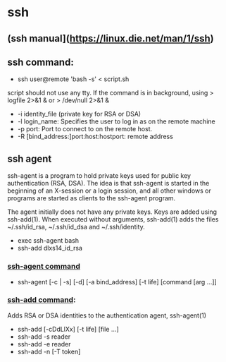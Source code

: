 # ssh 

## (ssh manual](https://linux.die.net/man/1/ssh) 

## ssh command:   
- ssh user@remote 'bash -s' < script.sh

script should not use any tty. If the command is in background, using  > logfile 2>&1 &  or  > /dev/null 2>&1 &

- -i identity_file  (private key for RSA or DSA)
- -l login_name:  Specifies the user to log in as on the remote machine
- -p port:        Port to connect to on the remote host.
- -R [bind_address:]port:host:hostport:  remote address

## ssh agent
ssh-agent is a program to hold private keys used for public key authentication (RSA, DSA). The idea is that ssh-agent is started in the beginning of an X-session or a login session, and all other windows or programs are started as clients to the ssh-agent program.

The agent initially does not have any private keys. Keys are added using ssh-add(1). When executed without arguments, ssh-add(1) adds the files ~/.ssh/id_rsa, ~/.ssh/id_dsa and ~/.ssh/identity.

- exec ssh-agent bash
- ssh-add dlxs14_id_rsa

### [ssh-agent command](https://linux.die.net/man/1/ssh-agent)
- ssh-agent [-c | -s] [-d] [-a bind_address] [-t life] [command [arg ...]]
### [ssh-add command](https://linux.die.net/man/1/ssh-add): 
Adds RSA or DSA identities to the authentication agent, ssh-agent(1)
- ssh-add [-cDdLlXx] [-t life] [file ...]
- ssh-add -s reader
- ssh-add -e reader
- ssh-add -n [-T token]
